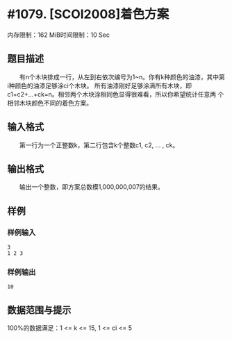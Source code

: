 # #1079. [SCOI2008]着色方案

内存限制：162 MiB时间限制：10 Sec

## 题目描述

　　有n个木块排成一行，从左到右依次编号为1~n。你有k种颜色的油漆，其中第i种颜色的油漆足够涂ci个木块。
所有油漆刚好足够涂满所有木块，即c1+c2+...+ck=n。相邻两个木块涂相同色显得很难看，所以你希望统计任意两
个相邻木块颜色不同的着色方案。

## 输入格式

　　第一行为一个正整数k，第二行包含k个整数c1, c2, ... , ck。

## 输出格式

　　输出一个整数，即方案总数模1,000,000,007的结果。

## 样例

### 样例输入

    
    3
    1 2 3
    

### 样例输出

    
    10
    

## 数据范围与提示

 100%的数据满足：1 <= k <= 15, 1 <= ci <= 5
